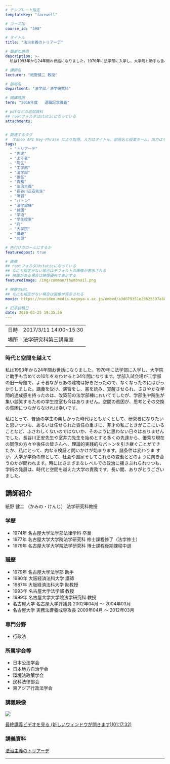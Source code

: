 ```yaml
---
# テンプレート指定
templateKey: "farewell"

# コースID
course_id: "598"

# タイトル
title: "法治主義のトリアーデ"

# 簡単な説明
description: >-
  私は1993年から24年間お世話になりました。1970年に法学部に入学し、大学院と助手も含めての10年をあわせると34年間になります。学部入試会場が工学部の旧一号館で、よそ者ながらあの建物は好きだったので、なくなったのにはがっかりしました。講義を受け、演習をし、書を読み、覚醒させられ、ささやかな学問的達成感を持ったのは、改築前の法学部棟においてでしたが、学部生や院生が集い談笑するための学生控 ....

# 講師名
lecturer: "紙野健二 教授"

# 部局名
department: "法学部／法学研究科"

# 開講時限
term: "2016年度	退職記念講義"

# pdfなどの追加資料
## rootフォルダはstaticになっている
attachments:


# 関連するタグ
# （Yahoo API Key-Phrase により取得。入力はタイトル、部局名と授業ホーム、出力はキーフレーズ（tags））
tags:
  - "トリアーデ"
  - "先達"
  - "よそ者"
  - "院生"
  - "工学部"
  - "法学部"
  - "後任"
  - "責務"
  - "法治主義"
  - "長谷川正安先生"
  - "演習"
  - "バトン"
  - "法学部棟"
  - "貧困"
  - "学術"
  - "学生控室"
  - "府"
  - "大学院"
  - "講義"
  - "同僚"

# 色付けのロールにするか
featuredpost: true

# 画像
## rootフォルダはstaticになっている
## なにも指定がない場合はデフォルトの画像が表示される
## 映像がある場合は映像優先で表示する
featuredimage: /img/common/thumbnail.png

# 映像のURL
## なにも指定がない場合は画像が表示される
movie: https://nuvideo.media.nagoya-u.ac.jp/embed/a3d879351e29b25597a8893ba03f3a1f1c66442f

# 記事投稿日
date: 2020-03-25 19:35:56
---
```


|   |   |
|---|---|
| 日時 | 2017/3/11  14:00~15:30 |
| 場所 | 法学研究科第三講義室 |
|   |   |


### 時代と空間を越えて


私は1993年から24年間お世話になりました。1970年に法学部に入学し、大学院と助手も含めての10年をあわせると34年間になります。学部入試会場が工学部の旧一号館で、よそ者ながらあの建物は好きだったので、なくなったのにはがっかりしました。講義を受け、演習をし、書を読み、覚醒させられ、ささやかな学問的達成感を持ったのは、改築前の法学部棟においてでしたが、学部生や院生が集い談笑するための学生控室も今はありません。空間の貧困が、思考とその交換の貧困につながらなければ幸いです。

私にとって、普通の学生の楽しかった時代はともかくとして、研究者になりたいと思いつつも、あるいは任せられた責任の重さに、非才の私ごときがここにいることなど、ふさわしくないのではないか、そのように思わない日々はありませんでした。長谷川正安先生や室井力先生を始めとする多くの先達から、優秀な現在の同僚の方々や後任の皆さんへ、理論的実践的なバトンを引き継ぐことができたか、私にとって、内なる検証と問いかけが始まります。諸条件は変わりま
すが、大学が学術の府として、社会や国家そしてこれらの変動とどのように向き合うのかが問われます。時にはさまざまなレベルでの政治に揺さぶれられつつも、学術の発展は、時代と空間を越えた大学の責務です。長い間、ありがとうございました。



## 講師紹介

紙野 健二 （かみの・けんじ） 法学研究科教授 

### 学歴

  * 1974年 名古屋大学法学部法律学科 卒業
  * 1977年 名古屋大学大学院法学研究科 修士課程修了（法学修士）
  * 1979年 名古屋大学大学院法学研究科 博士課程後期課程中退

### 職歴

  * 1979年 名古屋大学法学部 助手
  * 1980年 大阪経済法科大学 講師
  * 1987年 大阪経済法科大学 助教授
  * 1993年 名古屋大学法学部 教授
  * 1999年 名古屋大学大学院法学研究科 教授
  * 名古屋大学 名古屋大学評議員 2002年04月 ～ 2004年03月
  * 名古屋大学 実務法曹養成専攻長 2009年04月 ～ 2012年03月

### 専門分野

  * 行政法

### 所属学会等

  * 日本公法学会
  * 日本地方自治学会
  * 環境法政策学会
  * 民科法律部会
  * 東アジア行政法学会


### 講義映像

![&nbsp;](https://ocw.nagoya-u.jp/files/598/kamino.jpg) 

[最終講義ビデオを見る (新しいウィンドウが開きます)(01:17:32)](https://nuvideo.media.nagoya-u.ac.jp/embed/a3d879351e29b25597a8893ba03f3a1f1c66442f/autostart/true/caption/true)

### 講義資料

[法治主義のトリアーデ](https://ocw.nagoya-u.jp/files/598/kamino.pdf) 




-----